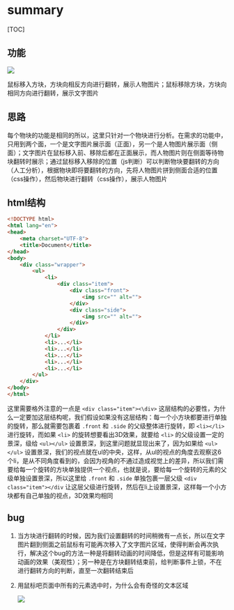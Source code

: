 # summary

[TOC]

## 功能

![](https://ws1.sinaimg.cn/large/006eYMu7ly1ftagluoqzag30o00fmqt1.gif)

鼠标移入方块，方块向相反方向进行翻转，展示人物图片；鼠标移除方块，方块向相同方向进行翻转，展示文字图片

## 思路

每个物块的功能是相同的所以，这里只针对一个物块进行分析。在需求的功能中，只用到两个面，一个是文字图片展示面（正面），另一个是人物图片展示面（侧面）；文字图片在鼠标移入前、移除后都在正面展示，而人物图片则在侧面等待物块翻转时展示；通过鼠标移入移除的位置（js判断）可以判断物块要翻转的方向（人工分析），根据物块即将要翻转的方向，先将人物图片拼到侧面合适的位置（css操作），然后物块进行翻转（css操作），展示人物图片

## html结构

```html
<!DOCTYPE html>
<html lang="en">
<head>
    <meta charset="UTF-8">
    <title>Document</title>
</head>
<body>
    <div class="wrapper">
        <ul>
            <li>
                <div class="item">
                    <div class="front">
                        <img src="" alt="">
                    </div>
                    <div class="side">
                        <img src="" alt="">
                    </div>
                </div>
            </li>
            <li>...</li>
            <li>...</li>
            <li>...</li>
            <li>...</li>
            <li>...</li>
        </ul>
    </div>
</body>
</html>
```

这里需要格外注意的一点是 `<div class="item"><\div>` 这层结构的必要性，为什么一定要加这层结构呢，我们假设如果没有这层结构：每一个小方块都要进行单独的旋转，那么就需要包裹着 `.front` 和 `.side` 的父级整体进行旋转，即 `<li></li>` 进行旋转，而如果 `<li>` 的旋转想要看出3D效果，就要给 `<li>` 的父级设置一定的景深，级给 `<ul></ul>` 设置景深，到这里问题就显现出来了，因为如果给 `<ul></ul>` 设置景深，我们的视点就在ul的中央，这样，从ul的视点的角度去观察这6个li，是从不同角度看到的，会因为视角的不通过造成视觉上的差异，所以我们需要给每一个旋转的方块单独提供一个视点，也就是说，要给每一个旋转的元素的父级单独设置景深，所以这里给 `.front` 和 `.side` 单独包裹一层父级 `<div class="item"></div` 让这层父级进行旋转，然后在li上设置景深，这样每一个小方块都有自己单独的视点，3D效果均相同

## bug

1. 当方块进行翻转的时候，因为我们设置翻转的时间稍微有一点长，所以在文字图片翻到侧面之前鼠标有可能再次移入了文字图片区域，使得判断会再次执行，解决这个bug的方法一种是将翻转动画的时间降低，但是这样有可能影响动画的效果（美观性）；另一种是在方块翻转结束前，给判断事件上锁，不在进行翻转方向的判断，直至一次翻转结束后

2. 用鼠标吧页面中所有的元素选中时，为什么会有奇怪的文本区域

   ![](https://ws1.sinaimg.cn/large/006eYMu7ly1ftalmdfx9og30ne0g7jse.gif)